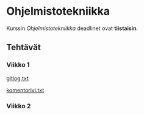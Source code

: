 # Ohjelmistotekniikka

Kurssin _Ohjelmistotekniikka_ deadlinet ovat __tiistaisin__.

## Tehtävät

### Viikko 1

[gitlog.txt](https://github.com/kiaoraquok/ot-harjoitustyo/blob/master/viikko1/gitlog.txt)

[komentorivi.txt](https://github.com/kiaoraquok/ot-harjoitustyo/blob/master/viikko1/komentorivi.txt)

### Viikko 2
